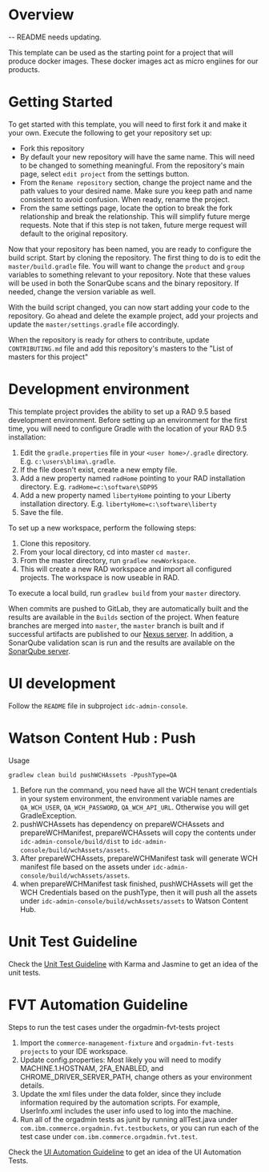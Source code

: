 # Overview

-- README needs updating.

This template can be used as the starting point for a project that will produce 
docker images.  These docker images act as micro engiines for our products.

# Getting Started

To get started with this template, you will need to first fork it and make it
your own.  Execute the following to get your repository set up:

* Fork this repository 
* By default your new repository will have the same name.  This will need to 
be changed to something meaningful.  From the repository's main page, select
`edit project` from the settings button.
* From the `Rename repository` section, change the project name and the path 
values to your desired name.  Make sure you keep path and name consistent to 
avoid confusion.  When ready, rename the project.
* From the same settings page, locate the option to break the fork relationship
and break the relationship.  This will simplify future merge requests.  Note that
if this step is not taken, future merge request will default to the original
repository.

Now that your repository has been named, you are ready to configure the build
script.  Start by cloning the repository.  The first thing to do is to edit 
the `master/build.gradle` file.  You will want to change the `product` and `group`
variables to something relevant to your repository.  Note that these values will
be used in both the SonarQube scans and the binary repository.  If needed, 
change the version variable as well.

With the build script changed, you can now start adding your code to the repository.
Go ahead and delete the example project, add your projects and update the `master/settings.gradle`
file accordingly.

When the repository is ready for others to contribute, update `CONTRIBUTING.md` file and
add this repository's masters to the "List of masters for this project"

# Development environment

This template project provides the ability to set up a RAD 9.5 based development 
environment.  Before setting up an environment for the first time, you will need
to configure Gradle with the location of your RAD 9.5 installation:

1. Edit the `gradle.properties` file in your `<user home>/.gradle` directory.  E.g. `c:\users\blima\.gradle`.
2. If the file doesn't exist, create a new empty file.
3. Add a new property named `radHome` pointing to your RAD installation directory.  E.g. `radHome=c:\software\SDP95`
4. Add a new property named `libertyHome` pointing to your Liberty installation directory. E.g. `libertyHome=c:\software\liberty`
5. Save the file.

To set up a new workspace, perform the following steps:

1. Clone this repository.
2. From your local directory, cd into master `cd master`.
3. From the master directory, run `gradlew newWorkspace`.
4. This will create a new RAD workspace and import all configured projects.  The workspace is now useable in RAD.

To execute a local build, run `gradlew build` from your `master` directory.

When commits are pushed to GitLab, they are automatically built and the results
are available in the `Builds` section of the project.  When feature branches are 
merged into `master`, the `master` branch is built and if successful artifacts
are published to our [Nexus server](http://wcnexus.torolab.ibm.com:8081/nexus/).
In addition, a SonarQube validation scan is run and the results are available on
the [SonarQube server](http://wcnexus.torolab.ibm.com:9000/).

# UI development
Follow the `README` file in subproject `idc-admin-console`.

# Watson Content Hub : Push
Usage
```
gradlew clean build pushWCHAssets -PpushType=QA
```
1. Before run the command, you need have all the WCH tenant credentials in your system environment, the environment variable names are `QA_WCH_USER`, `QA_WCH_PASSWORD`, `QA_WCH_API_URL`. Otherwise you will get GradleException.
2. pushWCHAssets has dependency on prepareWCHAssets and prepareWCHManifest, prepareWCHAssets will copy the contents under `idc-admin-console/build/dist` to `idc-admin-console/build/wchAssets/assets`.
3. After prepareWCHAssets, prepareWCHManifest task will generate WCH manifest file based on the assets under `idc-admin-console/build/wchAssets/assets`.
4. when prepareWCHManifest task finished, pushWCHAssets will get the WCH Credentials based on the pushType, then it will push all the assets under `idc-admin-console/build/wchAssets/assets` to Watson Content Hub.


# Unit Test Guideline
Check the [Unit Test Guideline](https://github.com/IBM/commerce-ui/wiki/Karma-Jasmine-Code-Level-Unit-Test) with Karma and Jasmine to get an idea of the unit tests. 

# FVT Automation Guideline
Steps to run the test cases under the orgadmin-fvt-tests project

1. Import the `commerce-management-fixture` and `orgadmin-fvt-tests projects` to your IDE workspace.
2. Update config.properties: Most likely you will need to modify MACHINE.1.HOSTNAM, 2FA_ENABLED, and CHROME_DRIVER_SERVER_PATH, change others as your environment details.
3. Update the xml files under the data folder, since they include information required by the automation scripts. For example, UserInfo.xml includes the user info used to log into the machine.
4. Run all of the orgadmin tests as junit by running allTest.java under `com.ibm.commerce.orgadmin.fvt.testbuckets`, or you can run each of the test case under `com.ibm.commerce.orgadmin.fvt.test`.

Check the [UI Automation Guideline](https://github.com/IBM/commerce-ui/wiki/UI-Automation-Guidelines) to get an idea of the UI Automation Tests. 


